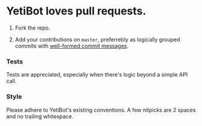 # YetiBot loves pull requests.

1. Fork the repo.

2. Add your contributions on `master`, preferrebly as logically grouped commits with
[well-formed commit messages](http://tbaggery.com/2008/04/19/a-note-about-git-commit-messages.html).

### Tests

Tests are appreciated, especially when there's logic beyond a simple API call.

### Style

Please adhere to YetiBot's existing conventions. A few nitpicks
are 2 spaces and no trailing whitespace.
